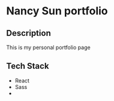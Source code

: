 # Nancy Sun portfolio

## Description
This is my personal portfolio page

## Tech Stack
- React
- Sass
- 